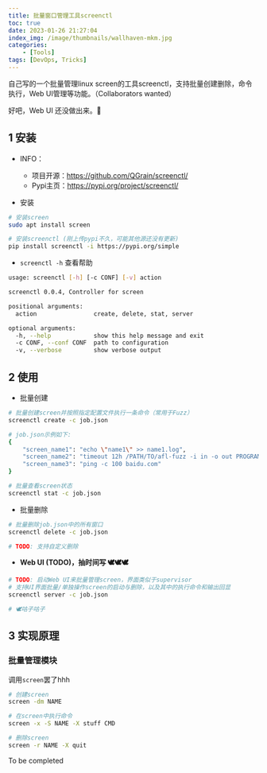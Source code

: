 ```yaml
---
title: 批量窗口管理工具screenctl
toc: true
date: 2023-01-26 21:27:04
index_img: /image/thumbnails/wallhaven-mkm.jpg
categories:
	- [Tools]
tags: [DevOps, Tricks]
---
```


自己写的一个批量管理linux screen的工具screenctl，支持批量创建删除，命令执行，Web UI管理等功能。（Collaborators wanted）

<!--more-->

好吧，Web UI 还没做出来。🤣

## 1 安装

- INFO：
  - 项目开源：https://github.com/QGrain/screenctl/
  - Pypi主页：https://pypi.org/project/screenctl/

- 安装

```bash
# 安装screen
sudo apt install screen

# 安装screenctl (刚上传pypi不久，可能其他源还没有更新)
pip install screenctl -i https://pypi.org/simple
```

- `screenctl -h` 查看帮助

```bash
usage: screenctl [-h] [-c CONF] [-v] action

screenctl 0.0.4, Controller for screen

positional arguments:
  action                create, delete, stat, server

optional arguments:
  -h, --help            show this help message and exit
  -c CONF, --conf CONF  path to configuration
  -v, --verbose         show verbose output
```

## 2 使用

- 批量创建

```bash
# 批量创建screen并按照指定配置文件执行一条命令（常用于Fuzz）
screenctl create -c job.json

# job.json示例如下: 
{
    "screen_name1": "echo \"name1\" >> name1.log",
    "screen_name2": "timeout 12h /PATH/TO/afl-fuzz -i in -o out PROGRAM ARGS @@",
    "screen_name3": "ping -c 100 baidu.com"
}

# 批量查看screen状态
screenctl stat -c job.json
```

- 批量删除

```bash
# 批量删除job.json中的所有窗口
screenctl delete -c job.json

# TODO: 支持自定义删除
```

- **Web UI (TODO)，抽时间写 🕊🕊🕊**

```bash
# TODO: 启动Web UI来批量管理screen，界面类似于supervisor
# 支持UI界面批量/单独操作screen的启动与删除，以及其中的执行命令和输出回显
screenctl server -c job.json

# 🕊咕子咕子
```

## 3 实现原理

### 批量管理模块

调用`screen`罢了hhh

```bash
# 创建screen
screen -dm NAME

# 在screen中执行命令
screen -x -S NAME -X stuff CMD

# 删除screen
screen -r NAME -X quit
```

To be completed